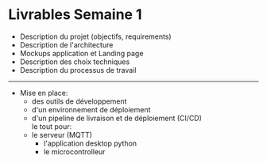 # Livrables Semaine 1

- Description du projet (objectifs, requirements)
- Description de l'architecture
- Mockups application et Landing page
- Description des choix techniques
- Description du processus de travail
---
- Mise en place: 
	- des outils de développement
	- d'un environnement de déploiement
	- d'un pipeline de livraison et de déploiement (CI/CD)	
le tout pour:
	- le serveur (MQTT)
        - l'application desktop python
        - le microcontrolleur
